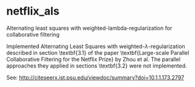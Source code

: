 # netflix_als
Alternating least squares with weighted-lambda-regularization for collaborative filtering

Implemented Alternating Least Squares with weighted-$\lambda$-regularization described in section \textbf{3.1} of the paper \textbf{Large-scale Parallel Collaborative Filtering for the Netflix Prize} by Zhou et al. The parallel approaches they applied in sections \textbf{3.2} were not implemented.

See: http://citeseerx.ist.psu.edu/viewdoc/summary?doi=10.1.1.173.2797
